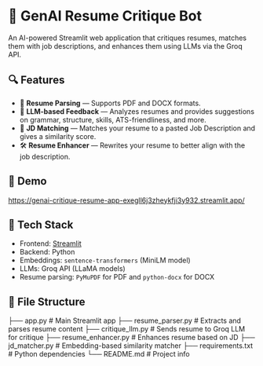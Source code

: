 # 🧠 GenAI Resume Critique Bot

An AI-powered Streamlit web application that critiques resumes, matches them with job descriptions, and enhances them using LLMs via the Groq API.

## 🔍 Features

- 📄 **Resume Parsing** — Supports PDF and DOCX formats.
- 🤖 **LLM-based Feedback** — Analyzes resumes and provides suggestions on grammar, structure, skills, ATS-friendliness, and more.
- 📌 **JD Matching** — Matches your resume to a pasted Job Description and gives a similarity score.
- 🛠 **Resume Enhancer** — Rewrites your resume to better align with the job description.

## 🚀 Demo

https://genai-critique-resume-app-exegll6j3zheykfji3y932.streamlit.app/

## 🧰 Tech Stack

- Frontend: [Streamlit](https://streamlit.io/)
- Backend: Python
- Embeddings: `sentence-transformers` (MiniLM model)
- LLMs: Groq API (LLaMA models)
- Resume parsing: `PyMuPDF` for PDF and `python-docx` for DOCX

## 📁 File Structure
├── app.py # Main Streamlit app
├── resume_parser.py # Extracts and parses resume content
├── critique_llm.py # Sends resume to Groq LLM for critique
├── resume_enhancer.py # Enhances resume based on JD
├── jd_matcher.py # Embedding-based similarity matcher
├── requirements.txt # Python dependencies
└── README.md # Project info

